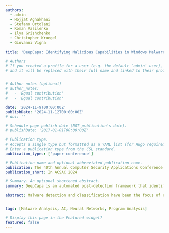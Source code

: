 ```yaml
---
authors:
  - admin
  - Hojjat Aghakhani
  - Stefano Ortolani
  - Roman Vasilenko
  - Ilya Grishchenko
  - Christopher Kruegel
  - Giovanni Vigna

title: 'DeepCapa: Identifying Malicious Capabilities in Windows Malware'

# Authors
# If you created a profile for a user (e.g. the default `admin` user), write the username (folder name) here
# and it will be replaced with their full name and linked to their profile.


# Author notes (optional)
# author_notes:
#   - 'Equal contribution'
#   - 'Equal contribution'

date: '2024-11-9T00:00:00Z'
publishDate: '2024-11-12T00:00:00Z'
# doi: ''

# Schedule page publish date (NOT publication's date).
# publishDate: '2017-01-01T00:00:00Z'

# Publication type.
# Accepts a single type but formatted as a YAML list (for Hugo requirements).
# Enter a publication type from the CSL standard.
publication_types: ['paper-conference']

# Publication name and optional abbreviated publication name.
publication: The 40th Annual Computer Security Applications Conference
publication_short: In ACSAC 2024

# Summary. An optional shortened abstract.
summary: DeepCapa is an automated post-detection framework that identifies and maps potentially malicious capabilities in malware to the code that implements these capabilities. It proposes a novel feature engineering approach that statically extracts API-call sequences from multiple memory snapshots taken during a sample’s dynamic execution. This approach allows for more comprehensive code coverage and effectively counters anti-sandbox techniques. Deepcapa also proposes a neural network architecture to not only accurately detects capabilities but also provide interpretable detections.

abstract: Malware detection and classification have been the focus of extensive research over many years. However, less effort has been devoted to developing post-detection systems that identify specific malicious capabilities (or behaviors) in malware.Such systems play a critical part in identifying and mitigating the damage caused by malware attacks. Unfortunately, current methods for identifying malware capabilities involve substantial manual reverse engineering efforts and context switching between multiple different tools, which slows down an investigation and gives attackers an advantage. <br> In this paper, we propose DeepCapa, an automated post-detection system that uses deep learning to identify potentially malicious capabilities in malware in the form of MITRE ATT\&CK techniques. Our system operates on sequences of API calls, statically extracted from the memory snapshots taken at key points during the execution of malware. Our results demonstrate that DeepCapa can accurately identify malicious capabilities,  achieving a precision of 95.80% and a recall of 93.76% across 29 different  MITRE ATT&CK techniques.


tags: [Malware Analysis, AI, Neural Networks, Program Analysis]

# Display this page in the Featured widget?
featured: false
---
```



<!-- {{% callout note %}}
Click the _Cite_ button above to demo the feature to enable visitors to import publication metadata into their reference management software.
{{% /callout %}}

{{% callout note %}}
Create your slides in Markdown - click the _Slides_ button to check out the example.
{{% /callout %}}

Add the publication's **full text** or **supplementary notes** here. You can use rich formatting such as including [code, math, and images](https://docs.hugoblox.com/content/writing-markdown-latex/). -->
